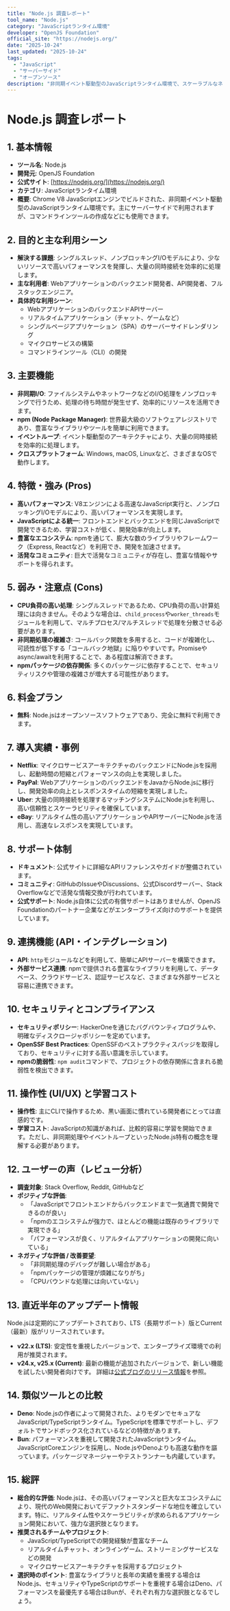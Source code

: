 ```yaml
---
title: "Node.js 調査レポート"
tool_name: "Node.js"
category: "JavaScriptランタイム環境"
developer: "OpenJS Foundation"
official_site: "https://nodejs.org/"
date: "2025-10-24"
last_updated: "2025-10-24"
tags:
  - "JavaScript"
  - "サーバーサイド"
  - "オープンソース"
description: "非同期イベント駆動型のJavaScriptランタイム環境で、スケーラブルなネットワークアプリケーションの構築に使用されます。"
---
```


# **Node.js 調査レポート**

## **1. 基本情報**

* **ツール名**: Node.js
* **開発元**: OpenJS Foundation
* **公式サイト**: [https://nodejs.org/](https://nodejs.org/)
* **カテゴリ**: JavaScriptランタイム環境
* **概要**: Chrome V8 JavaScriptエンジンでビルドされた、非同期イベント駆動型のJavaScriptランタイム環境です。主にサーバーサイドで利用されますが、コマンドラインツールの作成などにも使用できます。

## **2. 目的と主な利用シーン**

* **解決する課題**: シングルスレッド、ノンブロッキングI/Oモデルにより、少ないリソースで高いパフォーマンスを発揮し、大量の同時接続を効率的に処理します。
* **主な利用者**: Webアプリケーションのバックエンド開発者、API開発者、フルスタックエンジニア。
* **具体的な利用シーン**:
    * WebアプリケーションのバックエンドAPIサーバー
    * リアルタイムアプリケーション（チャット、ゲームなど）
    * シングルページアプリケーション（SPA）のサーバーサイドレンダリング
    * マイクロサービスの構築
    * コマンドラインツール（CLI）の開発

## **3. 主要機能**

* **非同期I/O**: ファイルシステムやネットワークなどのI/O処理をノンブロッキングで行うため、処理の待ち時間が発生せず、効率的にリソースを活用できます。
* **npm (Node Package Manager)**: 世界最大級のソフトウェアレジストリであり、豊富なライブラリやツールを簡単に利用できます。
* **イベントループ**: イベント駆動型のアーキテクチャにより、大量の同時接続を効率的に処理します。
* **クロスプラットフォーム**: Windows, macOS, Linuxなど、さまざまなOSで動作します。

## **4. 特徴・強み (Pros)**

* **高いパフォーマンス**: V8エンジンによる高速なJavaScript実行と、ノンブロッキングI/Oモデルにより、高いパフォーマンスを実現します。
* **JavaScriptによる統一**: フロントエンドとバックエンドを同じJavaScriptで開発できるため、学習コストが低く、開発効率が向上します。
* **豊富なエコシステム**: npmを通じて、膨大な数のライブラリやフレームワーク（Express, Reactなど）を利用でき、開発を加速させます。
* **活発なコミュニティ**: 巨大で活発なコミュニティが存在し、豊富な情報やサポートを得られます。

## **5. 弱み・注意点 (Cons)**

* **CPU負荷の高い処理**: シングルスレッドであるため、CPU負荷の高い計算処理には向きません。そのような場合は、`child_process`や`worker_threads`モジュールを利用して、マルチプロセス/マルチスレッドで処理を分散させる必要があります。
* **非同期処理の複雑さ**: コールバック関数を多用すると、コードが複雑化し、可読性が低下する「コールバック地獄」に陥りやすいです。Promiseやasync/awaitを利用することで、ある程度は解消できます。
* **npmパッケージの依存関係**: 多くのパッケージに依存することで、セキュリティリスクや管理の複雑さが増大する可能性があります。

## **6. 料金プラン**

* **無料**: Node.jsはオープンソースソフトウェアであり、完全に無料で利用できます。

## **7. 導入実績・事例**

* **Netflix**: マイクロサービスアーキテクチャのバックエンドにNode.jsを採用し、起動時間の短縮とパフォーマンスの向上を実現しました。
* **PayPal**: WebアプリケーションのバックエンドをJavaからNode.jsに移行し、開発効率の向上とレスポンスタイムの短縮を実現しました。
* **Uber**: 大量の同時接続を処理するマッチングシステムにNode.jsを利用し、高い信頼性とスケーラビリティを確保しています。
* **eBay**: リアルタイム性の高いアプリケーションやAPIサーバーにNode.jsを活用し、高速なレスポンスを実現しています。

## **8. サポート体制**

* **ドキュメント**: 公式サイトに詳細なAPIリファレンスやガイドが整備されています。
* **コミュニティ**: GitHubのIssueやDiscussions、公式Discordサーバー、Stack Overflowなどで活発な情報交換が行われています。
* **公式サポート**: Node.js自体に公式の有償サポートはありませんが、OpenJS Foundationのパートナー企業などがエンタープライズ向けのサポートを提供しています。

## **9. 連携機能 (API・インテグレーション)**

* **API**: `http`モジュールなどを利用して、簡単にAPIサーバーを構築できます。
* **外部サービス連携**: npmで提供される豊富なライブラリを利用して、データベース、クラウドサービス、認証サービスなど、さまざまな外部サービスと容易に連携できます。

## **10. セキュリティとコンプライアンス**

* **セキュリティポリシー**: HackerOneを通じたバグバウンティプログラムや、明確なディスクロージャポリシーを定めています。
* **OpenSSF Best Practices**: OpenSSFのベストプラクティスバッジを取得しており、セキュリティに対する高い意識を示しています。
* **npmの脆弱性**: `npm audit`コマンドで、プロジェクトの依存関係に含まれる脆弱性を検出できます。

## **11. 操作性 (UI/UX) と学習コスト**

* **操作性**: 主にCLIで操作するため、黒い画面に慣れている開発者にとっては直感的です。
* **学習コスト**: JavaScriptの知識があれば、比較的容易に学習を開始できます。ただし、非同期処理やイベントループといったNode.js特有の概念を理解する必要があります。

## **12. ユーザーの声（レビュー分析）**

* **調査対象**: Stack Overflow, Reddit, GitHubなど
* **ポジティブな評価**:
    * 「JavaScriptでフロントエンドからバックエンドまで一気通貫で開発できるのが良い」
    * 「npmのエコシステムが強力で、ほとんどの機能は既存のライブラリで実現できる」
    * 「パフォーマンスが良く、リアルタイムアプリケーションの開発に向いている」
* **ネガティブな評価 / 改善要望**:
    * 「非同期処理のデバッグが難しい場合がある」
    * 「npmパッケージの管理が煩雑になりがち」
    * 「CPUバウンドな処理には向いていない」

## **13. 直近半年のアップデート情報**

Node.jsは定期的にアップデートされており、LTS（長期サポート）版とCurrent（最新）版がリリースされています。
* **v22.x (LTS)**: 安定性を重視したバージョンで、エンタープライズ環境での利用が推奨されます。
* **v24.x, v25.x (Current)**: 最新の機能が追加されたバージョンで、新しい機能を試したい開発者向けです。
詳細は[公式ブログのリリース情報](https://nodejs.org/en/blog/release)を参照。

## **14. 類似ツールとの比較**

* **Deno**: Node.jsの作者によって開発された、よりモダンでセキュアなJavaScript/TypeScriptランタイム。TypeScriptを標準でサポートし、デフォルトでサンドボックス化されているなどの特徴があります。
* **Bun**: パフォーマンスを重視して開発されたJavaScriptランタイム。JavaScriptCoreエンジンを採用し、Node.jsやDenoよりも高速な動作を謳っています。パッケージマネージャーやテストランナーも内蔵しています。

## **15. 総評**

* **総合的な評価**: Node.jsは、その高いパフォーマンスと巨大なエコシステムにより、現代のWeb開発においてデファクトスタンダードな地位を確立しています。特に、リアルタイム性やスケーラビリティが求められるアプリケーション開発において、強力な選択肢となります。
* **推奨されるチームやプロジェクト**:
    * JavaScript/TypeScriptでの開発経験が豊富なチーム
    * リアルタイムチャット、オンラインゲーム、ストリーミングサービスなどの開発
    * マイクロサービスアーキテクチャを採用するプロジェクト
* **選択時のポイント**: 豊富なライブラリと長年の実績を重視する場合はNode.js、セキュリティやTypeScriptのサポートを重視する場合はDeno、パフォーマンスを最優先する場合はBunが、それぞれ有力な選択肢となるでしょう。
